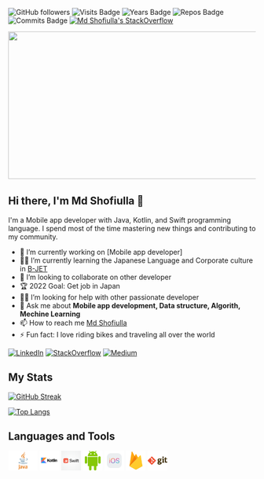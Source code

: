 <!-- <div>
<img src="https://komarev.com/ghpvc/?username=shofiq301&style=flat-square&color=blue" alt=""/>
</div> -->
![GitHub followers](https://img.shields.io/github/followers/shofiq301?logo=GitHub&style=flat-square)
![Visits Badge](https://badges.pufler.dev/visits/shofiq301/shofiq301?style=flat-square)
![Years Badge](https://badges.pufler.dev/years/shofiq301?style=flat-square)
![Repos Badge](https://badges.pufler.dev/repos/shofiq301?style=flat-square)
![Commits Badge](https://badges.pufler.dev/commits/monthly/shofiq301)
[![Md Shofiulla's StackOverflow](https://stackoverflow-badge.vercel.app/?userID=9158688)]([https://stackoverflow.com/users/9158688/md-shofiulla](https://stackoverflow.com/users/9158688/md-shofiulla))
<!-- ![Gists Badge](https://badges.pufler.dev/gists/shofiq301?style=flat-square) -->
<div align="center">
  <img src="https://media.giphy.com/media/dWesBcTLavkZuG35MI/giphy.gif" width="600" height="300"/>
 </div>

## Hi there, I'm Md Shofiulla :handshake:
I'm a Mobile app developer with Java, Kotlin, and Swift programming language. I spend most of the time mastering new things and contributing to my community. 

- 🔭 I’m currently working on [Mobile app developer]
- :man_student: I’m currently learning the Japanese Language and Corporate culture in [B-JET](https://bjet.org)
- 👯 I’m looking to collaborate on other developer
- :trophy: 2022 Goal: Get job in Japan
- :man_student: I’m looking for help with other passionate developer
- 💬 Ask me about **Mobile app development, Data structure, Algorith, Mechine Learning** 
- 📫 How to reach me [Md Shofiulla](mailto:mdshofiqul301@gmail.com?subject=[GitHub])
- ⚡ Fun fact: I love riding bikes and traveling all over the world

<p>
	<a href="https://www.linkedin.com/in/md-shofiulla-a992251ba/" target="_blank"><img alt="LinkedIn" src="https://img.shields.io/badge/linkedin-%230077B5.svg?&style=for-the-badge&logo=linkedin&logoColor=white" /></a> 
	<a href="https://stackoverflow.com/users/9158688/md-shofiulla" target="_blank"><img alt="StackOverflow" src="https://img.shields.io/badge/Stack%20Overflow-FE7A16.svg?&style=for-the-badge&logo=Stack%20Overflow&logoColor=white" /></a>
  <a href="https://medium.com/@shofiulladroid301" target="_blank"><img alt="Medium" src="https://img.shields.io/badge/medium-%2312100E.svg?&style=for-the-badge&logo=medium&logoColor=white" /></a>
<p/>

## My Stats
[![GitHub Streak](http://github-readme-streak-stats.herokuapp.com?user=shofiq301&theme=dark&background=000000)](https://git.io/streak-stats)

[![Top Langs](https://github-readme-stats.vercel.app/api/top-langs/?username=shofiq301&layout=compact&theme=vision-friendly-dark)](https://github.com/anuraghazra/github-readme-stats)

## Languages and Tools

<code><img height="40" src="https://github.com/shofiq301/shofiq301/blob/main/assets/java.jpg"></code>
<code><img height="40" src="https://github.com/shofiq301/shofiq301/blob/main/assets/kotlin.jpg"></code>
<code><img height="40" src="https://github.com/shofiq301/shofiq301/blob/main/assets/swift.jpg"></code>
<code><img height="40" src="https://github.com/shofiq301/shofiq301/blob/main/assets/andrid.png"></code>
<code><img height="40" src="https://github.com/shofiq301/shofiq301/blob/main/assets/ios.png"></code>
<code><img height="40" src="https://raw.githubusercontent.com/github/explore/80688e429a7d4ef2fca1e82350fe8e3517d3494d/topics/firebase/firebase.png"></code>
<code><img height="40" src="https://raw.githubusercontent.com/github/explore/80688e429a7d4ef2fca1e82350fe8e3517d3494d/topics/git/git.png"></code>

